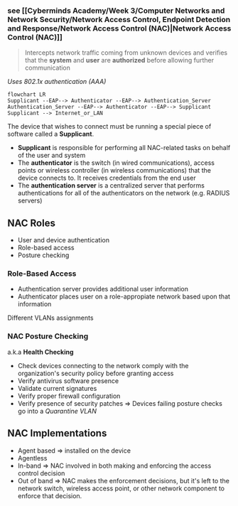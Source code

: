 ### see [[Cyberminds Academy/Week 3/Computer Networks and Network Security/Network Access Control, Endpoint Detection and Response/Network Access Control (NAC)|Network Access Control (NAC)]]

> Intercepts network traffic coming from unknown devices and verifies that the **system** and **user** are **authorized** before allowing further communication

*Uses 802.1x authentication (AAA)*
```mermaid
flowchart LR
Supplicant --EAP--> Authenticator --EAP--> Authentication_Server
Authentication_Server --EAP--> Authenticator --EAP--> Supplicant
Supplicant --> Internet_or_LAN
```

The device that wishes to connect must be running a special piece of software called a **Supplicant**.
- **Supplicant** is responsible for performing all NAC-related tasks on behalf of the user and system
- The **authenticator** is the switch (in wired communications), access points or wireless controller (in wireless communications) that the device connects to. It receives credentials from the end user
- The **authentication server** is a centralized server that performs authentications for all of the authenticators on the network (e.g. RADIUS servers)
## NAC Roles

- User and device authentication
- Role-based access
- Posture checking
### Role-Based Access
- Authentication server provides additional user information
- Authenticator places user on a role-appropiate network based upon that information

Different VLANs assignments

### NAC Posture Checking
a.k.a **Health Checking**
- Check devices connecting to the network comply with the organization's security policy before granting access
- Verify antivirus software presence
- Validate current signatures
- Verify proper firewall configuration
- Verify presence of security patches
=> Devices failing posture checks go into a *Quarantine VLAN*

## NAC Implementations
- Agent based => installed on the device
- Agentless
- In-band => NAC involved in both making and enforcing the access control decision
- Out of band => NAC makes the enforcement decisions, but it's left to the network switch, wireless access point, or other network component to enforce that decision.